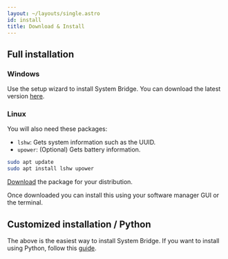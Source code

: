 ```yaml
---
layout: ~/layouts/single.astro
id: install
title: Download & Install
---
```


## Full installation

### Windows

Use the setup wizard to install System Bridge. You can download the latest version [here](https://github.com/timmo001/system-bridge/releases/latest).

### Linux

You will also need these packages:

- `lshw`: Gets system information such as the UUID.
- `upower`: (Optional) Gets battery information.

```bash
sudo apt update
sudo apt install lshw upower
```

[Download](https://github.com/timmo001/system-bridge/releases/latest) the package for your distribution.

Once downloaded you can install this using your software manager GUI or the terminal.

## Customized installation / Python

The above is the easiest way to install System Bridge. If you want to install using Python, follow this [guide](install-python).
